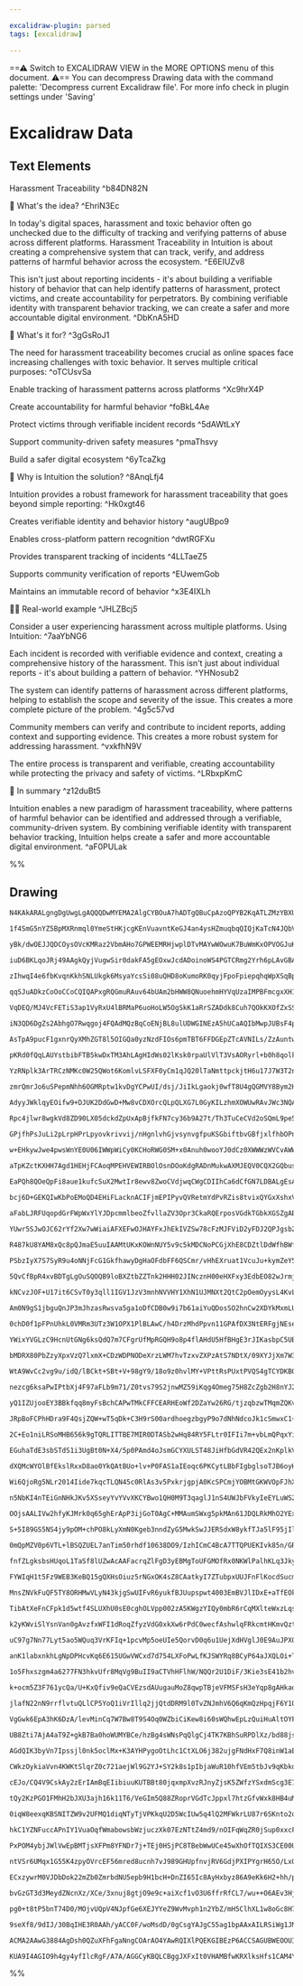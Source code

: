 ```yaml
---

excalidraw-plugin: parsed
tags: [excalidraw]

---
```

==⚠  Switch to EXCALIDRAW VIEW in the MORE OPTIONS menu of this document. ⚠== You can decompress Drawing data with the command palette: 'Decompress current Excalidraw file'. For more info check in plugin settings under 'Saving'


# Excalidraw Data

## Text Elements
Harassment Traceability ^b84DN82N

🧠 What's the idea? ^EhriN3Ec

In today's digital spaces, harassment and toxic behavior often go unchecked due to the difficulty of tracking and verifying patterns of abuse across different platforms. Harassment Traceability in Intuition is about creating a comprehensive system that can track, verify, and address patterns of harmful behavior across the ecosystem. ^E6EIUZv8

This isn't just about reporting incidents - it's about building a verifiable history of behavior that can help identify patterns of harassment, protect victims, and create accountability for perpetrators. By combining verifiable identity with transparent behavior tracking, we can create a safer and more accountable digital environment. ^DbKnA5HD

🚨 What's it for? ^3gGsRoJ1

The need for harassment traceability becomes crucial as online spaces face increasing challenges with toxic behavior. It serves multiple critical purposes: ^oTCUsvSa

Enable tracking of harassment patterns across platforms ^Xc9hrX4P

Create accountability for harmful behavior ^foBkL4Ae

Protect victims through verifiable incident records ^5dAWtLxY

Support community-driven safety measures ^pmaThsvy

Build a safer digital ecosystem ^6yTcaZkg

🔗 Why is Intuition the solution? ^8AnqLfj4

Intuition provides a robust framework for harassment traceability that goes beyond simple reporting: ^Hk0xgt46

Creates verifiable identity and behavior history ^augUBpo9

Enables cross-platform pattern recognition ^dwtRGFXu

Provides transparent tracking of incidents ^4LLTaeZ5

Supports community verification of reports ^EUwemGob

Maintains an immutable record of behavior ^x3E4IXLh

👩‍💻 Real-world example ^JHLZBcj5

Consider a user experiencing harassment across multiple platforms. Using Intuition: ^7aaYbNG6

Each incident is recorded with verifiable evidence and context, creating a comprehensive history of the harassment. This isn't just about individual reports - it's about building a pattern of behavior. ^YHNosub2

The system can identify patterns of harassment across different platforms, helping to establish the scope and severity of the issue. This creates a more complete picture of the problem. ^4g5c57vd

Community members can verify and contribute to incident reports, adding context and supporting evidence. This creates a more robust system for addressing harassment. ^vxkfhN9V

The entire process is transparent and verifiable, creating accountability while protecting the privacy and safety of victims. ^LRbxpKmC

🧩 In summary ^z12duBt5

Intuition enables a new paradigm of harassment traceability, where patterns of harmful behavior can be identified and addressed through a verifiable, community-driven system. By combining verifiable identity with transparent behavior tracking, Intuition helps create a safer and more accountable digital environment. ^aF0PULak

%%
## Drawing
```compressed-json
N4KAkARALgngDgUwgLgAQQQDwMYEMA2AlgCYBOuA7hADTgQBuCpAzoQPYB2KqATLZMzYBXUtiRoIACyhQ4zZAHoFAc0JRJQgEYA6bGwC2CgF7N6hbEcK4OCtptbErHALRY8RMpWdx8Q1TdIEfARcZgRmBShcZQUebQBObR4aOiCEfQQOKGZuAG1wMFAwYogSbghNAA4AFgARADlKnnqU4shYRHKoLChWksxuAGYAVgBGbQAGAHZB+KmJ+OGANiXK

1f4SmG5nYZ5BpMXRnmql0YmeStHKjcgKEnVuavntKeGJ4an4ysHZmuqbqQIQjKaTcN4JQbVYbxeITaqQ+ZNAHWZTBbgTAHMKCkNgAawQAGE2Pg2KRygBiUYIKlUvqQTS4bC45Q4oQcYhEklkiTY6zMOC4QJZOkQABmhHw+AAyrA0RJBB4RVicfiAOr3STcPgFATYvEIGUwOXoBVlAGskEccI5NCjAFsAXYNRbW0TDE6iAs4RwACSxBtqFyAF0AaL

yBk/dwOEJJQDCOysOVcKMRaz2VbmAHo7GPWEEMRHjwplDTvMAYwWOwuK7BuWmKxOPVOGJuKNZsNBitqtVtW1SsxamlugW0KKCGEAZphOyAKLBDJZLMx/AAoRwYi4Yet4uLaqwuHDS4AogcXFR5fHthM/PcMf4Cce7qYXoSAASgtCzAXUFQABVyGIuCaBKzqppQv49OU77kJm35/gBITAUQsAiqKnBQFKhBGOIqDVBMLxPEsnx7E8UwrMMwyhuhAB

iuD6BKLqoJRj49AAgkQyjVugwSir0dakFA5gEOxwJcdADoinoWS4PGTCRmg2Yrh6pLAvGBAQc+UEfrBmQ/v+jKISBKHIkIUBsAASuEWE4diQgIMesmvkCIIvqg4w8MMBQAL4bEUJRlBIM6SKQhD1IMM7YCKHQ4dAkEAgMaBQsMLwTEsEydgslRjPEvabNs8LuTMRyLBcCyLACdzEA8aA8EsiTzCMrxrN2h5TACkjOaCaCQtoowdoMlRTJUcx1csS

zIhwqI4e6fbKvqnKkhSNLUkgk6MsyaYcsSi08uQHD8oKumoRK0qyjFpoFpiepqhqWpXSqBpneUF2psIlrWq29qOqBrozSUXprn6AbBqG4YIPJqCKXGCYJeguDJOa07EBmS45rNCA3mgUxtsNPATGs/ENlxsyE1WTYcC2NU8GcbrFuNHqEAOQ6Y6gd4Pn2U5ssQc7pLpqNKX2a4bluto7sM1SVN8rzwg5p7nmjJQkteI6s+O9ksZpEiAHwbgAHu6g

qqSJuADkzCoOoCCoCQIQAPxgRQGmuRAuv64bUAm2bHWW8QNuoehmHYVqUzaIMPBFmcgxXH1Sy7NcHpoVktH0fgjHMX2T5QCJnHlDxfEehWgnuJnYlmXAknoTJVqkBDUPKSF/jqZB2t6wbxum+bXs+yZZmWawAdoLZ6t9ieCBOcCXVuUknnFD5BR+ZAAXoDOSwzj6ACqABa9CVFF8AxenIqw9TiSVKlUIZT2Q25ZAjHOCMSzaCsQ1QmROWS1fECVd

VqDEQ/MJ4VcFETiS3ap1VyRxU4lBRMaP6uoHoLW5OgSkK1aRrSZADdk8Cuh7QOkKXOfZxSSkNMaCAL17r6nVFVTUNUyH4iIedYkZoPQWkkCjT6ylvooV+gCAGvp/R5BDHHMG1cLwMxhkmQYr0uasIUiI9GLNRhkVDkRPcsc+wViJtwAmed6xk2bDhPCywphkWLHGJmwQRaq3vIPEonNZzzj5vLAWJQhabnkWLCWrwKLfFlmeGRCtIBK3xCrNm1j2

iN3QD6DgZs2AbhgO7Rwqgoj4FQAdMQzBqCoENjBL8ulUDWGINEzA5hUCaAQIbMwpJUBsF4pkVAyg2CoDZNgDqytUDEDsgAHSyA09ujhRTimwDGWAVTRRmwArieMyg8nslQBWQgooYCTNQAKGQTB9ojLyZoIQYQ8nYBxJmNp8zRRMF0l0nwm40KkH0MwbQqBoKfjgvpQCSFnSWyiZEqAQg1BVktqbICwgfx7JCIJSaeTUB6H0HAQIHV9qEEYF05gM

AsTpA9pucF1gxnrQyXMhZGT8l5OIGQa0yzNzdFIOs6pmTBT6FFDGEpZTcAVNILs/ZzAuntwQHoRFyL9DaDtg7cokTomxPiapJJKTHThAyVkh5uT8VmSKdgel5T2DMuqd0KJ9TGkUxaUEtpdlokewtn0gZQyYAbN5EyJZ+KcWLNBSsslFLRlAW2RbRkrLDn9JOVkZZ+ALmkmubc+5OkfVPMMshc18ZUAfK+YJTgvzNkAvBYETc1rwUGChWUzIrBGA

pKRd0fQqLAUYstbibFTB5kwDxTM3AhLAgHIdWs02lKsk0rpaUlVlT3VsAORyrl+b0h8qolkf2OE8bDqgInBiYIATpyLtnBAvERT5yEvgedPIJIAiklEWSVcVY1z7Cpeu+ABUSCFWZEVpsElqAIBKgy6SqXZLgvKtgirlWMtVSMjVdSGlNN1fmfVFszJGs9aa/AwzKWlutTM21SzG3kubc6rZOzu0HJNd6n85yoCXMDXc7SOTQ0ISAkZSN7ysixp+

YzRNplk3ArTRCzNMKc0W25QWot6KomlvLSFXF0yCm1qJQ20lTaNmttpckjtH6u17J7W3T2nKe0Dt5SKXApkLJWT7pY9mitHKgNbJPbyvkGYqwgLUTQABpDgrFhivlqDvToPI4oekPmcBIlwViDHeK8IiVwAQ32pvhOq2MQ5BYjp8Cqt0sZfF6tCTzCiPiXA8iAseYCkseigdNGhhJtoIIgEg5aIoGRoM2pg3afIBS4OOoQp68oGGXVzNdBAFCv7v

zmrQmrJo6uSPepmNhh6OGMRptw1kvDgYCPwUI/dsj/JiIkLgaokj0wfT8U4gQGMVY8Bym2HG791FVi1HabRlZGx6LBLMI+YwYH9kHOYlmITJxIx5t+fmq51yuJVgovc4tBofFWO/E8vjIbTYCVeIJt41azvCRAX8kgqOMw4EbH8AArbZP5/k0cCHAUkIKpnxidN7RcqBnCWzdn8zmP4tkSkcKC3AsyK3iiAsETJjMzKkBgF0ylkmmXsbwFEjq+A4

AdyyJWklqyEOifw9+DJUK2DdGwD+Mw8vCDXOrcQLpQLXG7L0GyKILzhmXOWUwRAvJWc3NQAAIXNRC4CHAlk4qsJoJnVthfDLuOodl2CKu5K55+qDk0MkUAtrz2jmvafMFwMc5l+L9CkjddgbX0lHfGrFQQLpmQzA4g4N+IdTDwJQ5h3D5gCPkeo+oz+TH2Oll4+d9kInJP3bo4p18/A1Opm0/t4zi2sOsSknNZzhl3P1BouD/zwXNeRfwadY+2VW

Rpc4jlwr8wgkVd8ZD90LX05dckdZpUxApBjfkFN7cy36b9A27t/Th3TuCeCVd2oSQmL9pe59T7ypfvlAB6DxijX6+w8R6YKvjHoEBvjrp3ocokreunoQJntnr7COtZFqFdvHJOnRNOmgBAmEs+OutxIungiUCuoXBxMXJuh6NuhXHJFNv4hAEempCevnt3r8sXqgCjliGXqgBXgJFXhTDXqbMTmoA3uTiUs3q3mCh3knszj3mzhsq/sykPsWnzkE

GPjfhPsJuLi2pLrpHPrLpyovkrivvij/nHgnlvhGjvsynvgfpuKSGbiftbvGBfjxlfhbOPnfuoI/jgt7gPr7uMpMp/hxmvm6ikv/lHjMkAUYZvmAdeuKlATAbpDnn2Kpt3BpjhPdh6MPKPC5Pph5IZrPMZuUIMMoAAOLMDmRsAABSKYs6u8XQTmfYsMQCD8bopw1QfUxwMw8Qfm2wUwcQSwUIiw5wsIpUPwEWlCgcyUaUrwsIWUPwuw/wHoHUKWj

w+EHkywJwe4pwsWnYE0U06IWWpWiCy0KCHoRWG0SM+x0Anuh0wooYJ0dCz0XWWWzWVCvAWWdxtWioiMfgLCy2bkX0jIP0bkbow23oQM/CoMdE4MlBq2pQs2cMwwi2yMPxB6JQeYH2CwSwnmRi4spMnAYIV2e2J2FMOEVwe4cIsIQ0piN2CAFiqRHMj29ii4jir2wsbiX2EsNQ5weEPiTJaRoOd2EOGsjsgAvBuAAVey7K3CTmYbbOaHnprOgKKeK

aTpKZctKXHH7Agd1HEHjFCAoqMPEHVEWIRBOlOsnDOoKdgRADnMukwAXMJEQV0CQX2GQbusIlQTQRwA3HKRAAqS3EqWoFKSpmpj3BqWMnZLLCPHpraAZtPEZn2AvNQb+ASKvKYFKLgPZnvLUf0FqBHNoD9juNMN0ZtssJ0VGURINLMEYvEKMG2I1Idn2J/M8XTA/HqQNIRMsGln2AsZkegVdhlrsQ1nAjlktMgqtMcetOgltFyFguVlcXgZAAQqd

EaPQh8QOeQpFi8aue1kufcSuX2MwtIr8ewv8ZwoCVdjwqCWgCDIIhCa6dCfGN7LDBALgEsAiQeciWtvIh8IsLMBHKovgToriTVLWEdkTOTJTG5CHKlMcJcFdozFSTSQKXSVzE9g4itsye9tuGyYNCsL0f9vGIDu+ZaXycEohSUPvBIDDhbFaABgbjKiGj+JauGq8qUhCuEMmkIE6LeqEFUhwMPHemkqrGIF0njimqwKCs0gQMEJNGxW7g/gqsUjI

bcj6D+GEKQIwKbPoEMoQD4EHiFLacknACIFjmEPIPyvQVRetmYdPvRZis8tvixQYGxXshxVYMktxZwHxakmxWOGIG8hrmJVMhJZKJkMoDJffoUgpV4aSEpSpUwOpagJpeBtpUznst8u4MskZT2uEMgHARhCGeOmqQnKgaaegZDlgfaRIFafxPpRaSXGXNJC6VCfaHXLQaeugJRZDJZbRRoT6oxcRqYQ5RkKbM5ZxW5c2rxbJPxd5QZH5aJUskFVJ

aFabLJRFUqopdGrFWpWxYlYJDpcmmlbeoZfvllaZV3Opr3CkaRQErposVGdkTGbkXGSZgABrYDxDBTPXVAAAK6ZNRmk8UQwRYCQ8QIwzUrZOUewJZ38+EuwVwIwPYCiw0w0IxX8FEiQHkiwTQ2UHYRwyW3ZvAGBT5k00CexQ5Eg+WK0hW45JWZN6AvIT+s5VWi5xCpCm5TW65rWjWbxnWu5JQ+5PxdZJQDox5g2QJHo55fCl542JQYYN5TVoiD5S

YUwr5SJwOJC62rYf2Xw7wWiaiAFXEFwOJHAYFxJhEkIVZSw78cFzMJFViD2yFDJ2QPJgsb2Fin2u42FSNf511csaFvJys4Odtgp5QM4Hp4h7+EuT6uSk+fyMmDafq2GAaOQMp9sUOodYBEd6hUdPqMdLKsmvq/qVyydhVeVmmBV+CNExVKcZVGcFVOBS61Vq6tVjpJQzplct5zVqkHpdBXp6d4dPhoKWdM+mGqh6yqGpsWGOGxdCRQZyR3AA84ZG

R487kU8YAM8xQc8pQJmaE5uuIAAMtUKxKOWnNUY5v9c5kMDCNoPCGjXhE8CDZtlDdWfhBWfMENF8KHNWXMfWeuS0eMHuPqfEBLMcNTD9njePB2ZAsTZlmzecRTUcRzNTWcbTRcTOZVjcdVtue8YwrNI1k8XdGzdzSQg8Uwm9N8b1raH8U6CeUNuLSNheYGNLfOZNs7TNorXNtvJ8UthQ0DlQaia2DCHVCcM0UbQdkbSbUMMA4NHMN7ddjbYHdpvS

PSbzIyX7S7SyR9u4oNNjFcG1GkfhawyDgHaOFdbFF6QSCmr/vHhEXruat1VcuJu+kymZeY5Y+EaAbY1ZWJu2lFWSBOqOogcaVXWaWnGxHXZabgdaZwYQaJA6aXFuuXI1YY9QS1d3W1RABY8Cu44ntvvY22hJr44GUkRdfPaQGGfo1aEvWAtGWvbGf5CZsMMQKxKqFAHvZgAAJq/Vn1zkQCwwjDJQ4wzATEzAXDvyDZPC5l3zdhti9GdjeIegNmPA

5QvCfBpR4xvBDTgLgOuSQOQB9loBXZtbZZTnk2HHH02JINcznH00eHXFxy3EdbEO82wJrmjHUKEOPOs17lkMHmC2QDC3UOi1nn0OS2MPgkRjy1xmwlPnxAq08OEX8PoFf36mnCyMEkG3f3/nHbG2na2g/DSyQgrCUnyMmNB1IV2IqNO1qPOKu2ske1GJxayMA7JOBL8lktkVQ5fXz46GzJL7K5ybMJ06OFgHV437sEKakB8Ip3pNcvaHy68t6ECt

kNCvzJOF+U17it6CSvT0y3qll1IGV1JzV3mnhNVVHY1XhN1UJMNXt2QtC2pOemOyysL4KvL5KtfEqsM7iGiu5KBBatSvpaz0lP9xlOhKWk3X40r05Eb15ESBwD6C4Aw6mBbBVEOZ02ZmQB9NX19QljUxERwipRP1NCTOrEtGdjwirDAU/1vO4SjDVDX2CNANNAI1gPzGRkE3bEk2wMoPwPnP0iXMYIoM3PP49MLlENfMol4Mc2vGfMkPfNfG/NUM

Am0N9gS1jbguQnJP3mJhzasRwsva5ga1oDfCDB0w9i7b61aiYuQDosSO2hnCw2XDYkMxmLUlsuKMVDKPPbJMuJu1aNYn4x4W+28PQmsu20fvkXoBShrhY4CSn6aW26wDOBkBwq1Lh7HLDIZChAiDhAuOOzQdwCweAoGAIfOjIchSMBRLofUnmpYfMA4c6vzl6tjoGtFVGshMcvlWxOVWRON0xNZwbrxOkGJO2vJPumOvlAEdEfwdshkcoeUdBEYe

0chD0f1pFPnUhkL0VMRm3UTz3W1OPX1PlBLAwC/h4DrzMhdPpvn11GPAfDX3NtERFgjNEseiMTUxBzfClszMVvzPVtfyeZxDYxzAfD4y0xHhtu6e7NE07EHOk0nMHEjlU3FbIMJeoMM3oP3OYMs1zuTsPT4PvO4MPTju5eQD808N/PUEDathi2rsgvrvXkQtbvQu4Dm77vJOItuQ5QwjdE1AXvYtiMgW6JEmtjVnRxNAeSwWvsIXstKMO2UsHvqM

YWixYVGLzC9HcnUtGNg6ksQdQ7m7CFgrUfMpRGQH9o8p4flAHdU5HfBHgE3rJIKasbpC5UBM1SscoHselUmvcf109MEF2m/fiRCdOkicUFicOs92OzXct63eR73fRHncFrqfBmaZadDwRvL01Pr2FCxvoCVCsQcAACOe9ooSOC2qbGZNnWZ3UWU2gywqUHYQCPwqU9MfY7ndUSQJ8h4yibo7w78iziUJw9PGJrZdUJ8ejnZ7bPUfUPwg0w0L8hin

bMDRX80PbZzyXpxVzQ7lxmX+CDzWDPNODeXrzLWM7hvTzxvZXPzAtS7NDtX/09XYJjXm7W3MJ7DcMBI7XbvnXCinmENm217DAl7NUQft7uLbkaUQCPY5wxLt24HYbti3Mjti3NLGjmFHtfw0wV2zLbvYHCjYbkH3pgA6LsuyRqmwxrfLxrtwKimRViql7mynCml8Gzl/RrkZV+caey19xocAN+6vwFl1BwhxhzpSRzLDizvzIEmnGuhNccCd/dRM

WtA9WvCc2vg9u/idQ/lBCkt+SBt+V+98gY9/18o9z0hvlMY+VPttRsPUxtPVQS4gTCYDKBQAnBWdmM9OHxA3dhGIbFCNNATEbnIYD8FzInBqyA0DsKcF8wLN1yrwGGn/HLJwhVgrwbZniWV79lVe+IOBhr1QRa9B2aXYdozQwbM1lyVvEhFOxrac1ius7Z5hAHK4BhKuALZdg70gBrtneE2OWs1w95Pk7MXDREvCzVq+88Yp7NKCDTRYh9cIEg7F

nezcg6ksaPwIPtbXj4F97aFLb9m71/Z0tvs79S2jnwMZ59iKqg4Omeg75H8ZcZgb2H8nYJ2BS8stDIBQFJC4gvGPVBikRk8ZyEf04QLpKUhgCcACkrASFEzg4I44cq0rKHIfx+QWCrY1gnEMhh/D2CEAjg0gM4PsbD1bKTFYZJ4PqRsVfB/glJMrj2ohDJkYQkum914AfcZ+HHTArXSB5ms9a0TQHgv2B71Ud0onTfpD3SaRD400QqwWCjiF2CwY

yQ1IZUjooEY3BBkfqq8myFsBchCAPwTMkCFFCEARHEoWf2DZaYw26RG/tjzqbzwTMqmZQKvHNxY5YWlPP6l/yGDYwXgCiZRBcBygLAq2eURKKlGDjgCcYUA6srI0F64RLakwaECsCuDRwSIQfLshA0Jr7NUAhzRrDgKS54CJy1zXXkdBIElc6BRzArhuSwGPQLeE7a3gu1t5HlAWNXYFiCVBZXlOBTXN3tu0fK4AZw3vEDpiCPYQVRgdUVKHW1Ea

JRpBoFCPhHDra9F4QsjZQW+wT5qDk+C3H9rS00ardhoegzbgyP9o7dNhNdcoJk1cSmwxC1+XSK8nxQyEJCrOFNrnlTquMsm6oy/CK2ULDIdRvjPUb3le75VKhwTb7nP1qHND6hWLZfs0NX6g91+e6CHl3Qk4SBVR3QU0cK29YWjzUVoztMym7z6j1hmnUNovR2H6ccem9eMsQAoBQBzIhRaiM9SEAf994ANbqCDXp6EQSw5wVYDzyhrTM3h0AyAZ

2C+Eo1niLRSoMHB656k9gTQRLITTBE7MIR0DTASb2wHq84RY5FLtr0IFIi7m+vbLmQPqxYiMR1A/UKiPIEMC+sQtarlwjoakiGuFI13vKKhY8DcA1EekQiyZEXA0onmCOGH0kESxxGEfBRN5lhAUQpu8Fd9ony/aoV9xafZbm5H/Yyjy6OmYDoRXz67dC+adMOsEGGqspvACdHDKLkdSas2AnETvpd0CgQSnK0EyegGnglrJEJyE3vnaP1ZBMvuT

EGuhaTdE3sbSTdS1i3UgBt0N+X4/5p0PAmd4oJsmGCYXULST48JiHfbGdVR42QEx2nKplkVXopi8eEAaoHvT3q/hcACAdePCXOHdMD4l9ZKGtxQFnBo4W2KsWRBrEQDpi0A74b/TbAQh9SnYPYMgNbZS8oufY2LlCPi47REuBWeETTQnFoNkRWXUgTuXIHojp2HzHEaV3oE28KudvIFsCUBhkimGYoFhlSJa6FETxQgpkasyrItFY+Q3QClILvEj

dXQMcWYOlBfEkslRxxD8ao0YkQAtBUo+lv+P0FAS1aIEoqc6PKCytLBbFIgbglsoTJB6oyH1oyXCFelmpMQ9wiOw6lLJKUPUp2v43tHES0CpEn7q6N47mtqJK/WiRAHom+iOh/o7fhIAGl9C2puSTOt1O4I35GOT5INvGMv6ASdOkbXYYZ32Eh1V4gefQIUTsD5iM2vTS+kF2wqg1T2qUfGGz2eFMRqyekj4fWJgH+cmxepBIHqRmDYVvyWzSLvj

Wi6QjoRg5NLr2014Iide7kqcTLQN45c0RlAs3v5PxkrjgpjA0KcSPCmjYOBMtGKWVOpFJhXwCUvhmeIgFjBhG/0yiQN05FZTwKfUQ4HuHgFx9hRxg8lmKI0FlSKpGfHQdVLlHASjBoE5URICk7Y5hqJHWTsMntx4Aj+lKEISdPIBGj8OMHVWTJ0Q7motZqaeNLrJWGqzCJLHaaSVVmnOjyJC0hoR6OIIg9W6YPdaWVK37pMVZAkNWfoFI6azL82s

n5NbKI4nTEiGnNHkJKv5XSseyYvYVvXKCYBwo1QH0M9T3qaglJ1nS4UWJbFVkyIeEYLuWS2LAD0CwvQlvpM+FgySgPw0uQ/GhDdF9weUy2t2PbZIz+xcXbtmjNwGjj8Bk5Ryel1uajs8Zs4pUITOeKLityJMucXzTJlrj/mG408lTIYbkjaZXA2KYeJ9DMzoSnXfUgWVGj4kbxXI4buBX/g5RWogo6bm+NFEoVSphFKWStyqn6kAJPtAinVIVkNT

OOjsAALIVw2hfyKJMrk0q65ghErApP3ijGoT0AgC+MMAumSWxg5pkMAn61JDQLRkMhO2YExLpVCnRf8l2Q3UWn8cPZrQ8gj7MIp+yocCCm1iApQXgL0FUC6QoU34nn9QyWwzHtU2Tm3TU5EgMoq+D3rrxzc2AJHIpMfCn185KkxKPZz56iDVgEwPqKgMrlMRFguZaEE8FmAYkQat42AVQOLY5RIQkIJoJpOCxoDNSD8IsE0BDgSxpgcwdkelh7n2

S+5I89GS5NS4jy9pOM+chPO8kLyXmN0Kgeb3nndZyG5MwkSwJJERSdxW8ykfTJa5lF95jIlmNjHeDdhzJHI1AFWV5k4RCWtUBLFbTvkijip83CWc/MlHSz2SADaOHLO/nGNf5NQnfoAEsdwALAEQpQAN07qASyAQGcDJDYeWAOiDpTgXek2lnS7pSEHwB9LSQAyzAEMrRCTSy698M4KHEPDQgagGJIxEH2n6OinZRC01q7PdFLTPRK0taR3VribT

0mQpMZV0p6VTL+lBSQZUEL7anTim50rhdf10638DO9/IzhICmC4BcA7TTQPUEKIvk85n/GRbwAma9F0oHkdolBTmBQ1o4yUEBh2Dxjrc0p4M7gOt3p56k8Ixc/UlZJKA9j0BTiuySjLV79yRxiDMcQQK8WTjx5M4/xVPPy5+SsRy4gJUFPxEhTIl9vaJdTKlobtzlB4ndnDHMzJLD28iVZRREPBAMslZwa8TIIj4XifpozYWTNw/ZJ9H5VLSWZUt

fnfZLgksbsHUqoL1TaSf8lUZwAcAAFacrqZlFgD3yEBMgToUFGMOfRx0NKWlPalhKLq3JkykyLpN0I4ClDG+hsq1bCm9hR5GkqlVAI6orQuqlk7quVJ6oSreqmcvq3DAGtBTBrQ1A/UuvbPwW7LCac6A5SQrdnHLyF1rNoQxOoXMTzG1qq2NGvtVxrMATqxNW6tcF50DkO1ZKhbEzVm5s1UyXNXGM0wWqfaicnhWJJTnxl2mr4JsPR00AIxJFabS

FYWIqH1t5Fz9WEB3KeBQ15gQXHsOiuz5rNGxOK4sZ8CAatkyI7ZTubpxUUJFnFlKocdSucmDzMZbkjLh5OnFeTsGXK3ycEuJmTzPiPWCJf1hFqUytxMSmmcw23kJLDxe9SVXIg2zTBo40wI1QqrhC5LRu6UbniDQKkqDFZpS9QZ+IqXp8DV7JK4H8FNWgcf546yFYFEZAP5xpCaDBZKwAwrUNRFsBAC1KJKr5t0PQDJD/mtTq4M00KbNKhxtFSFI

MnsZNVkFuQF5TY8ORHMwVLyN43kjgSwUIFvR6yukfBJUupspwt4003EmBVJlIDxE+aTfEOkxvVZisqMbG72AUk41mjxCPG53L5QMLoRBNa+ejGJqzSwpc0MY3vBalk2uCFNDBZTSXlYLqb7ycKEgNpuSR6y68/BMnEmiM0iFacpm7Bb40s1MdB+haiumxxmklqwmdQw5VzPdlxMKFSTDacenSYzhbNLGhzVAo43hUuNca3jZ5pmQCbnwQmyxn5sh

TibAtXeFnCFpk1d5wtf4SLUXhU0sE0cghOLVpp002zA5KWgzYIQy0mbR6rCqMXlteWxzLqs3cNp8uum8Lfld0iQNUGUDDBsAHwegFyuigXCoVn9enoF0+AjAQRocfdYNAIgeRIKmKgXnAMPAvB2wSiuGdF1JVYxbJXbLEbCLfW0qh5iI7GUyt/VG9/108ghhytoGkyeVYG9cRBs3F1dtxMG6KXBsIoMy5s/8pDSiSZFth0SRwaxZhqVXcjspgJHn

k2yKWviSlYsnVan0gAvzfxWFI1dRoqZfyzVdG0xkXw6rPdC0wecfAshwlqFRkcmtHKmvQztSB11ALpKPiWTAZwgECxmHJW756BEAq+MIHMggyjJ24jMejggAi1UZDC1gsIqJueXr44AS+HDqFv7VxD5w+2g2ekxl1KZ/CCu81LnSHo2Vx6oGDDAXUTpF1pUihPXQ0gN2M4jdx/U3W6kWE8aK0VukDLbrsgO6oJJosFGEVPw6V3dnu4AhNuWS+7B0

uC97g7Nn77Lyt5ao5WQuq3VrKFIq+1pcvMp5oeUIe5QorvD0q6u1UejXdHVglJ0E9AuJPXGqxCp7mAxuljBnvN3Z69Kfea3Z7Hz327ptjutxs7tjxl7bsyySvRbGr0y4k8ymdhRsPo3bCvlN0i7fwvQD0BMAuIUUJIHqDxAAAaq9Op6ZtEC+wFYGPyeC7AZgEsQmoxEGiHr/tGK36UDprafB6299AqK0WMWyMod38GHSr0HHHM3FA8xHR+oZUo6m

anK1labxnkhLgNpDPHcvKq6E615UGwVWCxd7d754LXFoPwLfKJSWYRq8BCyP64aJXQLOi+ThEtoDRcYh4DVffOI3izSNatQXe7UNVUaTVYullpLuO1F8iQqCs2QlXSClIWA/hW1PxvQghQtk6+YDCxr1l4pCU81bzc+C6T4p6OhHSvKCnc0E4xAhegIofuAIDDWCsuqygJnrQBUdd4WkZdoZDnKcz89YIw/TgjE9bTDhAcw0BgaRWHVt2QGwyIV6

1o5Fhxszgm4a6277FN3hkvUfr8MqVg9BuII9aCTVhHFlhW/NQQr2U1DiF/3Kie3sE41b2hvs+tY7AiMayojBh4ahimMNeasgZh0yCkbs2+t0jD6ATHYayA9BzdeRnHJ1o81FGGCTu0o74dsH+HKjXaOtDUc7XZ0oA+2mOQJNFmXSRJd1adXwvjJ71zImgNteZn0Be8IVBYi+lTH2DQh0op7IBmIPPZQ05gyxI9QDvgNnrod9bU4OILbIdyLFTEXs

k+ocm5Z3F761ycQa/U+KxQfiv9eQaCVEzsdAUugauMoZ8qwpTBjeVFMSFsH3eYqp8gAHkadH5D7LhWGhw1T53MwEiIcJLgUNiR8zSdIZ502ISpuqsjT+KUOUbjVQfXPmVPNVS6+9Wo4AjLjSRKa24jK1fFxv610Yac1jDxtvgoCw5ggZyblkrlBTtwoUcKRkPEYCH/5c9iuN1v7us0UV5MwuJUziBVMJpvFORgpJqd806njCUw13IaZ91ytVj5pi

jlafN22nN9rrflvtuQLlCP5YoQ1iVrIllq2jjQtdDRM9l0TvZNJmhV6Q6qKmQzHpqjF6Y1OubggWp1NP6Zsb6ngzNe0M3rs9gWn6AkZpw9GY2T2m4zo6o7R+3v1nbbjT++MkYCODtJzcUACRSfVXUfHbOiUP4T8Fqh31dgOUP/k/ThBBciwdUNKL0VeCG19FLWEyXcI+ArnFVnMwELp1PZJADwupQBkWAjgYDe5cO4cQjouZ0rh5uWL06QZx0Y62

VgGwk6EpA3hK6DzA/levMinCq7W7Bw8T9S4Oq0WZbiCiKew8i60sWQhwEpLzQuiHuAltOYF9ikMvtudlxubiRqfkKH9VQuzPl4n3NX9xdtGhpfRqL5axAAl7vt8UkQgYOYKANFhr0mLFti/R04ts569vAeqBiVOCnsTzzYzC/ls+6pm5pYkCicH0zPN0czq0vM1BZSa96vSfFoVAJYTZCWb97yxMQ/vO248H+c2aiBMC+qrw96uAM8O8bemwwAEv

UB8Zti7AjA4aT9Z+gkB7Ba0hoWUMYBCe/hzBg4sWNsPqQlgCj4TK7KBhSuRPDlXz/bd88jsxOo6yDjxdlbgfSs0HQNIF1eTFbYFO8hVrBjS5TrhgABFJk+rRZghxKy+pMsOlK4jlRGrsgsYMWBPinslBxS4i5+zKXyGqCih/9ruCRVqHDBDF+U16WDVxr0J1gq0BQBJTkAEkhaCPeMIyGBmq0qAA0yciV1OpQjDjHxlGP8KlIhcgkcUABnxTVHMw

AGdQIK3byVn7Ipssjl0nk5oclMx+K3AYHPygoOtLhc1CtXLO6j382ujgFNdHxF7Q8inW1aESP2MgAz4hU7o9w4AZ5OAsBPqY7CmuZBWJYKOawtdrTAhlro+k42tdsYB4OoSp0eohkfT5MnGn6YPMdYV3Or+MNaQ41dYKQ3XlWd10MVWcetIcXrVHN6xbg+tn57C31+6yddeT/X1TgNgeh/nb6fJO+mSRQuDd/yQ2QiBSUvbDZsZM4Eb015G1njiL

CWkzOykiaVvn4KWKtSlqrZ0c721aejWl9G2YJ+SY2k8s1pIbjaWuR10hfVEm5tbJv9qKbkdam7qLpvOEh9jN1fJdbCBs3goHNz1k4SE3qyzZ5HVDvzZ5TvXT8X1qZD9fDGbXwqAN60UDblsUZ40YNgInDyhvq2YbupxPNrZTyI29bqNwNm8rHWmMBzScoc2Zb+XoAyibAYYHAAJD0nVQy66c1TwLlE5lF9PGELVHPHxYBoHRVRd0XGBvB1laUZ+u

cEJo/CQ4V9CskAy2zErIAmBqEIibiuuKUTBBt80jqxmpXvzRJnyZjsK5ZWfzYSxdmScg3E7oNxV3cTSbKtPkJgVV33ioiUQrKsldUbDVjB+AzMGxhFwqej2FN9XSpm8gXRRYlNrBue0wGjZeHGuaGocgAUHJUAyZC2ASFCAWwjgaAYNKtbDTrWukzsX0u7Bt3excA1sINZxhiS4A4kV6Ou1NQfSq7V88lNataPVS1ItUf6TlHqnaRTHekRycwGag

tQy2KzPGO1FMhH2bJXU3ajh16k11T6/VeGIm5Q88ZRoprVGdTcJppxl7htzGfvWxk8HB4uMnrDaxdZZsT0A7WdIO9aKj19pFMadrpMUai2qaYtghYoaCnGm8F68aWmjFttMcdbgt0mnLYdescYpR84t4fc48JvD0tCLrbs/oR61uMQCOTUwgbgsLUlD81hdO3YVtyi2ubodrUa4TkpS2C7MtvwsHkMLl21bCVKu3DdrsQF670BFG3ES6Q+lXY7sf

0iqW8eexqKBSNITZW9v2UFMQ1diqNTyTjVPKkqU2D5WcIUw5q4lQ2MFWkrLU87r6SKnto2opI4q21dNbpQOoGVMqJlZAF0j7pM4Dp1lVa7nSj0DqukQY7JiYVeR5NHGMhLpM6x5aZP3WIIOOyKyOkzH/WbKDgAHOI46G5OFHNDp2bo4McukMPfjKrYR5ndPHBafp3vwP6O3q+3fYkHX04BMOQbBLqJL0LYq05yjrMIYU4JcFE3pnphGYXMIWEBDC

hkC1YZNFuccAPnIY1VuaOqfWmabowsbWzjuczXk07EzNTtZ4md9/nOIFqWqZR0jSup0xxcF0hhdBzIjcd8OVbNGS6aOAdCpBRijAVoLxCjm3bVJhGV4OCHqAIhzslIc6P0hejkjNQ+biDO5MVTxh8w+FRsPRUXTrh9KjH0zI+HortVDUk1S/odUojgDOI8NSSP+k0j8DDGYjo2o4jcGFJyo5Qzq6jkMegdUGi7VuvTCBjilwmmMcDbTHDGcx5JoC

PxPOM4ybjJWlVwEpBMTjsXFPm8YFNDr7j+TEj0HSjPC8TBebWwUCe45wXhOfTQIXS3CE00UT8VzGcBuux/CiT0PTtcpuq70ngLvllk4KTNPNbep/J7viNxFOrCLAUp59ZFtZ2xbv13O24XztxOGnm1r/FEgPcYvo87TrW8niDcxFen8m/p2KVodKaEhpIMlx1XGeMuvb7gmZ6xSgkuUuKSzyal5VWczURKKneats8WphUH3Bz/h0c+UonOtqXqpK

ntVSr6UMqx1G55K4zpyOVrcEF56mred8ucnh7vJ989GHUpfnvjRV6GdjPXIPYgrH65O/LxQKoXMLnmzAGTsKdqOmHFTii44BouWnmLx7gO/0C4uy+CaKazX2Je98yXU1ql7EN2MJD6XKQqD1M5g8suV3OQ02HkMWGcuLY473l/y9BdhjhXq+XUdE/ZwcB7nGEmV1o64k7aMF+EqsLx+VdDTZyarqZGNJE/ieVjOrgY3q8tlRJI5qsrpCa4rgMLzX

ECxzywrM0VJDbDok22mZb0ZmrbdNU5epb9H1bcH+DnZI65Ic8AyHxbyz86A9eKk6H2+hh/p5YeXoVPwbp58+jDd4eI3X6IRzG+aRxuCkCb4DEm7Ay5703MGTN/amzcupc3HqCfTnQC9m5yHjyVr8MjLfy2j+RjwQiY7bxmOAtFj+tyu5sdNu7HrbyOxu8Dvcfe3qajx7Lu0BDvVTI7tTQE/SNcF8cfMdbTO/CdzvInYtrz9a8Hw3eEnihJJ2Huzd

bvGzGT3d3MeydZNcnXz/XCe/3xnuj8gtjO9e9c+aiXcf1vO3U6ffrRfCL7/wu++O6AEv3HjTpw911s9P9bAHjgAM4lLDOwPoziyjRU49Mv9v5qQahhIQ9jUeKyz+9IJXWf+VMPklEKjh7kojf1qhH1SvFV7Vke9Kq6Sj8ZWyo0f+6VP9Vzw8Y8epmPHzzH+tcZeuOoxvHlH4q0E/KthPgPn1I5ri8uG4OEKSI9J8RdKc9D2HetKi8O5/54eOtp7k

pg0+t8tP5bnT74D0/MOjvUQpV4NJpfGe6XEJYYeZ9WvMvph1n2YbZ/mH5ClhXL1w8oGc8H7ifVT0nx5+tFeeDfkE6V5mA4lx7Avnb+V73zC+DTyzjz4J1q/i+SekvOsw17MfS9ALMvyC7L8wv9ZQ/2AvZ0phdInXXG9OYk8AONifKEcZQribgH5GgAdQMg5QDcCkL6AMBnVFAc3AOw/MUh+k1/0UMf8GSkBcEyldIDKFRn4GaVdEkQI/4LTn/krV

9seXf8/9dIJ/30BqIHE3R0AAh/yACC0F/woMsdD/0gCsgYAJgC55ag1bpAAxAILRSiWg1JM0AhAKgBgA+k3ysHeVaXQD8AgtGogUzR2QgQSAvAOACKAgrTwVcAr/3SAHYVowgDmA/QE38BIViAf82ALa1rRWGGgI4DQ6Jpl4D+Ag4TED2AqAPSAeAnEHtgpFblXZBj/ZgBkxJQZ6mzJxgaOAURtSTq1lUNgEhFUD8ATpnvY/hGGQuAayexRlgCgC

ACMA2AAwG3884AgDsh0QZuXFhFgaNngCOArAO4YAwRQIXlPQEKGIBEzP6ACCSAGUBWEOOUIOIB/5GJAQBfPIUyiD9iTenNxiQEzFIBlABkAAAKDzgyQcg3gAUQMkGGgABKEUEshlAGMEFBygdIKyCLJXIM8w6gjEChF6eEoI8ChA3SGQCEAQgN75U+MnQyBLIBMBChJoBwL7BnbYIBVhYHOiSIBS4C/jDYPSffxmD7QUyGHh5/BAFaC7AJHB0JmA

KUA9I4AGIO9h4gy4yfIlcRgF/A7A/AGGCyKBQLCBggJXFxIt0VHAMBfwKRXlksHfs1CAM4Y4IQBTg4kEcRvIcAHXpsTSCW38vIEAC8ggAA==
```
%%